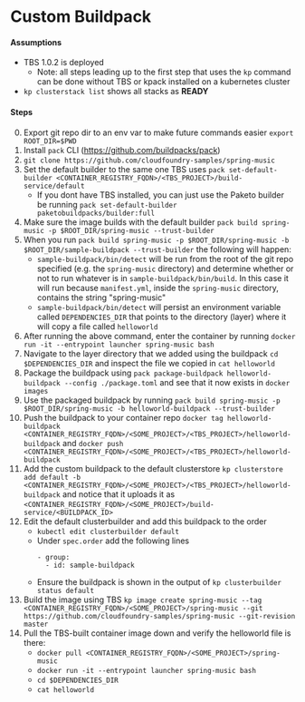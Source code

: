 # Custom Buildpack

#### Assumptions
* TBS 1.0.2 is deployed 
    * Note: all steps leading up to the first step that uses the `kp` command can be done without TBS or kpack installed on a kubernetes cluster
* `kp clusterstack list` shows all stacks as **READY**

#### Steps
0. Export git repo dir to an env var to make future commands easier `export ROOT_DIR=$PWD`
0. Install `pack` CLI (https://github.com/buildpacks/pack)
0. `git clone https://github.com/cloudfoundry-samples/spring-music`
0. Set the default builder to the same one TBS uses `pack set-default-builder <CONTAINER_REGISTRY_FQDN>/<TBS_PROJECT>/build-service/default`
    * If you dont have TBS installed, you can just use the Paketo builder be running `pack set-default-builder paketobuildpacks/builder:full`
0. Make sure the image builds with the default builder `pack build spring-music -p $ROOT_DIR/spring-music --trust-builder`
0. When you run `pack build spring-music -p $ROOT_DIR/spring-music -b $ROOT_DIR/sample-buildpack --trust-builder` the following will happen:
    * `sample-buildpack/bin/detect` will be run from the root of the git repo specified (e.g. the `spring-music` directory) and determine whether or not to run whatever is in `sample-buildpack/bin/build`. In this case it will run because `manifest.yml`, inside the `spring-music` directory, contains the string "spring-music"
    * `sample-buildpack/bin/detect` will persist an environment variable called `DEPENDENCIES_DIR` that points to the directory (layer) where it will copy a file called `helloworld`
0. After running the above command, enter the container by running `docker run -it --entrypoint launcher spring-music bash`
0. Navigate to the layer directory that we added using the buildpack `cd $DEPENDENCIES_DIR` and inspect the file we copied in `cat helloworld`
0. Package the buildpack using `pack package-buildpack helloworld-buildpack --config ./package.toml` and see that it now exists in `docker images`
0. Use the packaged buildpack by running `pack build spring-music -p $ROOT_DIR/spring-music -b helloworld-buildpack --trust-builder`
0. Push the buildpack to your container repo `docker tag helloworld-buildpack <CONTAINER_REGISTRY_FQDN>/<SOME_PROJECT>/<TBS_PROJECT>/helloworld-buildpack` and `docker push <CONTAINER_REGISTRY_FQDN>/<SOME_PROJECT>/<TBS_PROJECT>/helloworld-buildpack`
0. Add the custom buildpack to the default clusterstore `kp clusterstore add default -b <CONTAINER_REGISTRY_FQDN>/<SOME_PROJECT>/<TBS_PROJECT>/helloworld-buildpack` and notice that it uploads it as `<CONTAINER_REGISTRY_FQDN>/<SOME_PROJECT>/build-service/<BUILDPACK_ID>`
0. Edit the default clusterbuilder and add this buildpack to the order
    * `kubectl edit clusterbuilder default`
    * Under `spec.order` add the following lines
        ```
        - group:
          - id: sample-buildpack
        ```
    * Ensure the buildpack is shown in the output of `kp clusterbuilder status default`
0. Build the image using TBS `kp image create spring-music --tag <CONTAINER_REGISTRY_FQDN>/<SOME_PROJECT>/spring-music --git https://github.com/cloudfoundry-samples/spring-music --git-revision master`
0. Pull the TBS-built container image down and verify the helloworld file is there:
    * `docker pull <CONTAINER_REGISTRY_FQDN>/<SOME_PROJECT>/spring-music`
    * `docker run -it --entrypoint launcher spring-music bash`
    * `cd $DEPENDENCIES_DIR`
    * `cat helloworld`